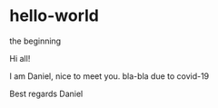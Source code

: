 # hello-world
the beginning

Hi all!

I am Daniel, nice to meet you. bla-bla due to covid-19

Best regards
Daniel
